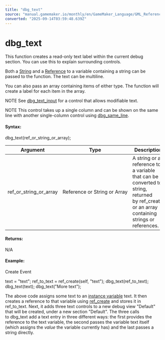 ```yaml
---
title: "dbg_text"
source: "manual.gamemaker.io/monthly/en/GameMaker_Language/GML_Reference/Debugging/dbg_text.htm"
converted: "2025-09-14T03:59:48.639Z"
---
```


# dbg\_text

This function creates a read-only text label within the current debug section. You can use this to explain surrounding controls.

Both a [String](../../../../../../GameMaker_Language/GML_Overview/Data_Types.md) and a [Reference](../Variable_Functions/ref_create.md) to a variable containing a string can be passed to the function. The text can be multiline.

You can also pass an array containing items of either type. The function will create a label for each item in the array.

NOTE See [dbg\_text\_input](dbg_text_input.md) for a control that allows modifiable text.

NOTE This control takes up a single column and can be shown on the same line with another single-column control using [dbg\_same\_line](dbg_same_line.md).

#### Syntax:

dbg\_text(ref\_or\_string\_or\_array);

| Argument | Type | Description |
| --- | --- | --- |
| ref_or_string_or_array | Reference or String or Array | A string or a reference to a variable that can be converted to string, returned by ref_create, or an array containing strings or references. |

#### Returns:

N/A

#### Example:

Create Event

text = "text";
ref\_to\_text = ref\_create(self, "text");
dbg\_text(ref\_to\_text);
dbg\_text(text);
dbg\_text("More text");

The above code assigns some text to an [instance variable](../../../../../../GameMaker_Language/GML_Overview/Variables/Instance_Variables.md) text. It then creates a reference to that variable using [ref\_create](../Variable_Functions/ref_create.md) and stores it in ref\_to\_text. Next, it adds three text controls to a new debug view "Default" that will be created, under a new section "Default". The three calls to dbg\_text add a text entry in three different ways: the first provides the reference to the text variable, the second passes the variable text itself (which assigns the _value_ the variable currently has) and the last passes a string directly.